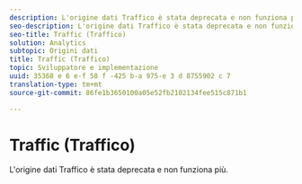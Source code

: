 ```yaml
---
description: L'origine dati Traffico è stata deprecata e non funziona più.
seo-description: L'origine dati Traffico è stata deprecata e non funziona più.
seo-title: Traffic (Traffico)
solution: Analytics
subtopic: Origini dati
title: Traffic (Traffico)
topic: Sviluppatore e implementazione
uuid: 35368 e 6 e-f 58 f -425 b-a 975-e 3 d 8755902 c 7
translation-type: tm+mt
source-git-commit: 86fe1b3650100a05e52fb2102134fee515c871b1

---
```



# Traffic (Traffico)

L'origine dati Traffico è stata deprecata e non funziona più.
